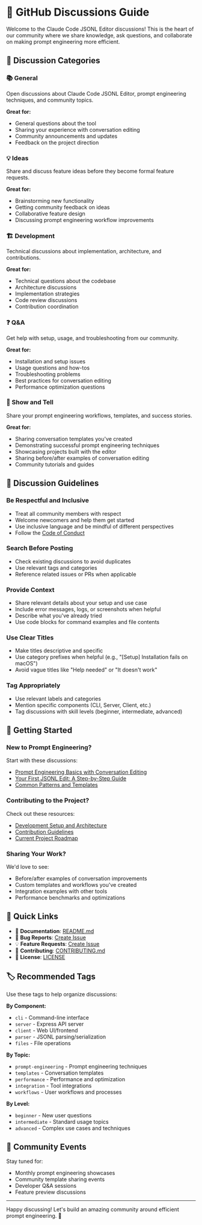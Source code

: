 # 💬 GitHub Discussions Guide

Welcome to the Claude Code JSONL Editor discussions! This is the heart of our community where we share knowledge, ask questions, and collaborate on making prompt engineering more efficient.

## 🎯 Discussion Categories

### 📚 General
Open discussions about Claude Code JSONL Editor, prompt engineering techniques, and community topics.

**Great for:**
- General questions about the tool
- Sharing your experience with conversation editing
- Community announcements and updates
- Feedback on the project direction

### 💡 Ideas
Share and discuss feature ideas before they become formal feature requests.

**Great for:**
- Brainstorming new functionality
- Getting community feedback on ideas
- Collaborative feature design
- Discussing prompt engineering workflow improvements

### 🏗️ Development
Technical discussions about implementation, architecture, and contributions.

**Great for:**
- Technical questions about the codebase
- Architecture discussions
- Implementation strategies
- Code review discussions
- Contribution coordination

### ❓ Q&A
Get help with setup, usage, and troubleshooting from our community.

**Great for:**
- Installation and setup issues
- Usage questions and how-tos
- Troubleshooting problems
- Best practices for conversation editing
- Performance optimization questions

### 📖 Show and Tell
Share your prompt engineering workflows, templates, and success stories.

**Great for:**
- Sharing conversation templates you've created
- Demonstrating successful prompt engineering techniques
- Showcasing projects built with the editor
- Sharing before/after examples of conversation editing
- Community tutorials and guides

## 🌟 Discussion Guidelines

### Be Respectful and Inclusive
- Treat all community members with respect
- Welcome newcomers and help them get started
- Use inclusive language and be mindful of different perspectives
- Follow the [Code of Conduct](CODE_OF_CONDUCT.md)

### Search Before Posting
- Check existing discussions to avoid duplicates
- Use relevant tags and categories
- Reference related issues or PRs when applicable

### Provide Context
- Share relevant details about your setup and use case
- Include error messages, logs, or screenshots when helpful
- Describe what you've already tried
- Use code blocks for command examples and file contents

### Use Clear Titles
- Make titles descriptive and specific
- Use category prefixes when helpful (e.g., "[Setup] Installation fails on macOS")
- Avoid vague titles like "Help needed" or "It doesn't work"

### Tag Appropriately
- Use relevant labels and categories
- Mention specific components (CLI, Server, Client, etc.)
- Tag discussions with skill levels (beginner, intermediate, advanced)

## 🚀 Getting Started

### New to Prompt Engineering?
Start with these discussions:
- [Prompt Engineering Basics with Conversation Editing](#)
- [Your First JSONL Edit: A Step-by-Step Guide](#)
- [Common Patterns and Templates](#)

### Contributing to the Project?
Check out these resources:
- [Development Setup and Architecture](#)
- [Contribution Guidelines](../CONTRIBUTING.md)
- [Current Project Roadmap](#)

### Sharing Your Work?
We'd love to see:
- Before/after examples of conversation improvements
- Custom templates and workflows you've created
- Integration examples with other tools
- Performance benchmarks and optimizations

## 🔗 Quick Links

- 📖 **Documentation**: [README.md](../README.md)
- 🐛 **Bug Reports**: [Create Issue](../issues/new?template=bug_report.yml)
- 💡 **Feature Requests**: [Create Issue](../issues/new?template=feature_request.yml)
- 🤝 **Contributing**: [CONTRIBUTING.md](../CONTRIBUTING.md)
- 📄 **License**: [LICENSE](../LICENSE)

## 🏷️ Recommended Tags

Use these tags to help organize discussions:

**By Component:**
- `cli` - Command-line interface
- `server` - Express API server
- `client` - Web UI/frontend
- `parser` - JSONL parsing/serialization
- `files` - File operations

**By Topic:**
- `prompt-engineering` - Prompt engineering techniques
- `templates` - Conversation templates
- `performance` - Performance and optimization
- `integration` - Tool integrations
- `workflows` - User workflows and processes

**By Level:**
- `beginner` - New user questions
- `intermediate` - Standard usage topics
- `advanced` - Complex use cases and techniques

## 🎉 Community Events

Stay tuned for:
- Monthly prompt engineering showcases
- Community template sharing events
- Developer Q&A sessions
- Feature preview discussions

---

Happy discussing! Let's build an amazing community around efficient prompt engineering. 🚀